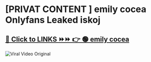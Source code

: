 
 # [PRIVAT CONTENT ] emily cocea Onlyfans Leaked iskoj

## <h2><a href="https://clipsfans.com/emily_cocea&ref=git">🔗 Click to LINKS ⏩⏩ 👉 🟢 emily cocea </a></h2>

<a href="https://clipsfans.com/emily_cocea&ref=git" rel="nofollow" data-target="animated-image.originalLink"><img src="https://i.ibb.co.com/xMMVF88/686577567.gif" alt="Viral Video Original" style="max-width: 100%; display: inline-block;" data-target="animated-image.originalImage"></a>

